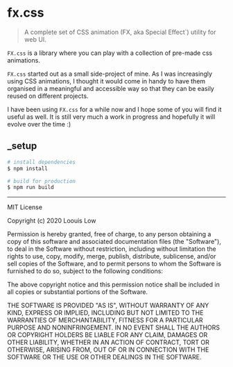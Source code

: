 # fx.css

> A complete set of CSS animation (FX, aka Special Effect`) utility for web UI.

`FX.css` is a library where you can play with a collection of pre-made css animations.

`FX.css` started out as a small side-project of mine. As I was increasingly using CSS animations, I thought it would come in handy to have them organised in a meaningful and accessible way so that they can be easily reused on different projects.

I have been using `FX.css` for a while now and I hope some of you will find it useful as well. It is still very much a work in progress and hopefully it will evolve over the time :)

## _setup

``` bash
# install dependencies
$ npm install

# build for production
$ npm run build
```

---

MIT License

Copyright (c) 2020 Loouis Low

Permission is hereby granted, free of charge, to any person obtaining a copy
of this software and associated documentation files (the "Software"), to deal
in the Software without restriction, including without limitation the rights
to use, copy, modify, merge, publish, distribute, sublicense, and/or sell
copies of the Software, and to permit persons to whom the Software is
furnished to do so, subject to the following conditions:

The above copyright notice and this permission notice shall be included in all
copies or substantial portions of the Software.

THE SOFTWARE IS PROVIDED "AS IS", WITHOUT WARRANTY OF ANY KIND, EXPRESS OR
IMPLIED, INCLUDING BUT NOT LIMITED TO THE WARRANTIES OF MERCHANTABILITY,
FITNESS FOR A PARTICULAR PURPOSE AND NONINFRINGEMENT. IN NO EVENT SHALL THE
AUTHORS OR COPYRIGHT HOLDERS BE LIABLE FOR ANY CLAIM, DAMAGES OR OTHER
LIABILITY, WHETHER IN AN ACTION OF CONTRACT, TORT OR OTHERWISE, ARISING FROM,
OUT OF OR IN CONNECTION WITH THE SOFTWARE OR THE USE OR OTHER DEALINGS IN THE
SOFTWARE.
